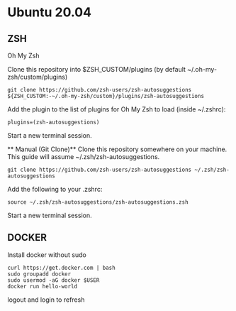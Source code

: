 # Ubuntu 20.04 

## ZSH

Oh My Zsh

Clone this repository into $ZSH_CUSTOM/plugins (by default ~/.oh-my-zsh/custom/plugins)
```
git clone https://github.com/zsh-users/zsh-autosuggestions ${ZSH_CUSTOM:-~/.oh-my-zsh/custom}/plugins/zsh-autosuggestions
```

Add the plugin to the list of plugins for Oh My Zsh to load (inside ~/.zshrc):
```
plugins=(zsh-autosuggestions)
```
Start a new terminal session.

** Manual (Git Clone)**
Clone this repository somewhere on your machine. This guide will assume ~/.zsh/zsh-autosuggestions.

```
git clone https://github.com/zsh-users/zsh-autosuggestions ~/.zsh/zsh-autosuggestions
```

Add the following to your .zshrc:
```
source ~/.zsh/zsh-autosuggestions/zsh-autosuggestions.zsh
```
Start a new terminal session.


## DOCKER 

Install docker without sudo 
```
curl https://get.docker.com | bash
sudo groupadd docker
sudo usermod -aG docker $USER
docker run hello-world
```

logout and login to refresh


